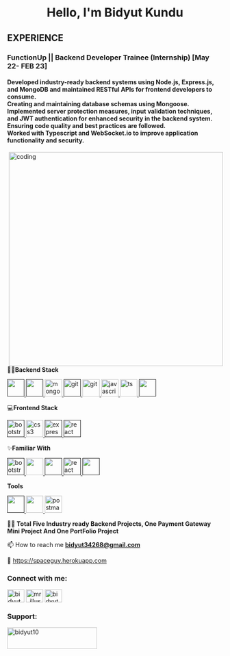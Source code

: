 <h1 align="center">Hello, I'm Bidyut Kundu</h1>
<h2  >EXPERIENCE</h2>
<h3>FunctionUp || Backend Developer Trainee (Internship)     [May 22- FEB 23] 
</h3>
<h4>Developed industry-ready backend systems using Node.js, Express.js, and MongoDB and maintained RESTful APIs for frontend developers to consume. 
</br>
Creating and maintaining database schemas using Mongoose. </br>
Implemented server protection measures, input validation techniques, and JWT authentication for enhanced security in the backend system. </br>
Ensuring code quality and best practices are followed. </br>
Worked with Typescript and WebSocket.io to improve application functionality and security.
</h4>



<img align="right" alt="coding" width="500" src="https://user-images.githubusercontent.com/64009514/102066398-c847f780-3e1f-11eb-8cb8-b9e5be919da2.gif">


🧑‍💻**Backend Stack**   
<p align="left">

<a href=""> <img src="https://encrypted-tbn0.gstatic.com/images?q=tbn:ANd9GcTqz7EiUUb7WDplItB0QY-zAJyLISkjOVsiaCAMX23VKKQ-6_SeiyY9pW8IvVCxaZRDf_g&usqp=CAU" alt="" width="40" height="40" /> </a> 
<a href=""> <img src="https://encrypted-tbn0.gstatic.com/images?q=tbn:ANd9GcT14U4J0XYAmbVs9BCCAQYvdTsGBGTGfxuPSxQ84K7jON-vBCfthFibip6wd_JF5Jsv5ow&usqp=CAU" alt="" width="40" height="40" /> </a> 
<a href="https://www.mongodb.com/" target="_blank" rel="noreferrer"> <img src="https://www.svgrepo.com/show/331488/mongodb.svg" alt="mongodb" width="40" height="40"/> </a> 
<a href="" target="_blank" rel="noreferrer"> <img src="https://cdn-icons-png.flaticon.com/512/1485/1485231.png" alt="git" width="40" height="40"/> </a> 
<a href="https://git-scm.com/" target="_blank" rel="noreferrer"> <img src="https://cdn.worldvectorlogo.com/logos/jwt-3.svg" alt="git" width="40" height="40"/> </a> 
<a href="https://developer.mozilla.org/en-US/docs/Web/JavaScript" target="_blank" rel="noreferrer"> <img src="https://freeiconshop.com/wp-content/uploads/edd/js-flat.png" alt="javascript" width="40" height="40"/> </a> <a href="_" target="_blank" rel="noreferrer"> <img src="https://cdn-icons-png.flaticon.com/512/919/919832.png" alt="ts" width="40" height="40"/> </a> 
<a href="" target="_blank" rel="noreferrer"> <img src="https://static-00.iconduck.com/assets.00/npm-icon-512x512-qtfdrf37.png" alt="" width="40" height="40"/> </a> 
</p>

💻**Frontend Stack**   
<p align="left"> 
<a href="" target="_blank" rel="noreferrer"> <img src="https://freeiconshop.com/wp-content/uploads/edd/html-flat.png" alt="bootstrap" width="40" height="40"/> </a> 
<a href="https://www.w3schools.com/css/" target="_blank" rel="noreferrer"> <img src="https://cdn1.iconfinder.com/data/icons/social-media-logos-7/64/css-3-512.png" alt="css3" width="40" height="40"/> </a> 
<a href="" target="_blank" rel="noreferrer"> <img src="https://shadowblood.gallerycdn.vsassets.io/extensions/shadowblood/tailwind-moon/3.0.2/1673948732518/Microsoft.VisualStudio.Services.Icons.Default" alt="express" width="40" height="40"/> </a> 
<a href="" target="_blank" rel="noreferrer"> <img src="https://ionicframework.com/docs/icons/logo-react-icon.png" alt="react" width="40" height="40"/> </a> 
</p>


✨**Familiar With**   
<p align="left"> 
<a href="" target="_blank" rel="noreferrer"> <img src="https://www.freepnglogos.com/uploads/logo-mysql-png/logo-mysql-mysql-logo-png-images-are-download-crazypng-21.png" alt="bootstrap" width="40" height="40"/> </a> 
<a href="https://www.w3schools.com/css/" target="_blank" rel="noreferrer"> <img src="https://img.stackshare.io/service/314/85946bfe-0597-42b4-9dd2-24fb7f2fd438.png" alt="" width="40" height="40"/> </a> 
<a href="" target="_blank" rel="noreferrer"> <img src="https://static-00.iconduck.com/assets.00/aws-icon-512x512-hniukvcn.png" alt="" width="40" height="40"/> </a> 
<a href="" target="_blank" rel="noreferrer"> <img src="https://encrypted-tbn0.gstatic.com/images?q=tbn:ANd9GcTI1TP6oZqRFvRjrSF73H_mJ-1JGTpqtrkaoEUFNiGKVScd4WSwI38zVhGShU_TodZPAjo&usqp=CAU" alt="react" width="40" height="40"/> </a> 
<a href="" target="_blank" rel="noreferrer"> <img src="https://i.pinimg.com/originals/5e/fd/4e/5efd4e04173b52c1c4d1f459679bf7fb.png" alt="" width="40" height="40"/> </a> 
</p>


**Tools**
<p align="left"> <a href="" target="_blank" rel="noreferrer"> <img src="https://www.pngitem.com/pimgs/m/80-800968_vscode-visual-studio-logo-png-transparent-png.png" alt="" width="40" height="40"/> </a> 
<a href="/" target="_blank" rel="noreferrer"> <img src="https://cdn-icons-png.flaticon.com/512/25/25231.png" alt="" width="40" height="40"/> </a> <a href="https://postman.com" target="_blank" rel="noreferrer"> <img src="https://www.vectorlogo.zone/logos/getpostman/getpostman-icon.svg" alt="postman" width="40" height="40"/> </a> 
</p>


🧑‍💻 **Total Five Industry ready Backend Projects, One Payment Gateway Mini Project And One PortFolio Project**


📫 How to reach me **bidyut34268@gmail.com**

🔎 https://spaceguy.herokuapp.com


<h3 align="left">Connect with me:</h3>
<p align="left">

<a href="https://linkedin.com/in/bidyut kundu" target="blank"><img align="center" src="https://raw.githubusercontent.com/rahuldkjain/github-profile-readme-generator/master/src/images/icons/Social/linked-in-alt.svg" alt="bidyut kundu" height="30" width="40" /></a>
<a href="https://instagram.com/mr_illustratorr" target="blank"><img align="center" src="https://raw.githubusercontent.com/rahuldkjain/github-profile-readme-generator/master/src/images/icons/Social/instagram.svg" alt="mr_illustratorr" height="30" width="40" /></a>
  <a href="https://twitter.com/bidyutkundu12" target="blank"><img align="center" src="https://raw.githubusercontent.com/rahuldkjain/github-profile-readme-generator/master/src/images/icons/Social/twitter.svg" alt="bidyutkundu12" height="30" width="40" /></a>
</p>



<h3 align="left">Support:</h3>
<p><a href="https://www.buymeacoffee.com/bidyutkundu"> <img align="left" src="https://cdn.buymeacoffee.com/buttons/v2/default-yellow.png" height="50" width="210" alt="bidyut10" /></a></p><br><br>
